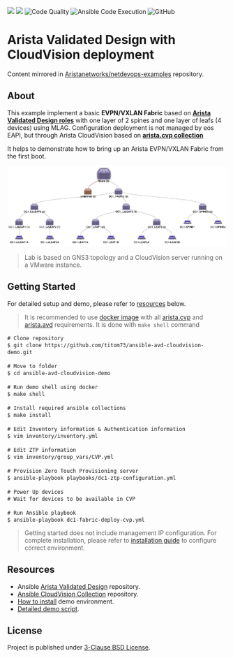 ![](https://img.shields.io/badge/Arista-CVP%20Automation-blue) ![](https://img.shields.io/badge/Arista-EOS%20Automation-blue) ![Code Quality](https://github.com/titom73/ansible-avd-cloudvision-demo/workflows/Code%20Quality/badge.svg) ![Ansible Code Execution](https://github.com/titom73/ansible-avd-cloudvision-demo/workflows/Ansible%20Code%20Execution/badge.svg?branch=master) ![GitHub](https://img.shields.io/github/license/titom73/ansible-avd-cloudvision-demo)
# Arista Validated Design with CloudVision deployment

Content mirrored in [Aristanetworks/netdevops-examples](https://github.com/aristanetworks/netdevops-examples) repository.

## About

This example implement a basic __EVPN/VXLAN Fabric__ based on __[Arista Validated Design roles](https://github.com/aristanetworks/ansible-avd)__ with one layer of 2 spines and one layer of leafs (4 devices) using MLAG. Configuration deployment is not managed by eos EAPI, but through Arista CloudVision based on __[arista.cvp collection](https://github.com/aristanetworks/ansible-cvp/)__

It helps to demonstrate how to bring up an Arista EVPN/VXLAN Fabric from the first boot.

![Lab Topology](data/cloudvision-device-topology.png)

> Lab is based on GNS3 topology and a CloudVision server running on a VMware instance.

## Getting Started

For detailed setup and demo, please refer to [resources](#resources) below.

> It is recommended to use [docker image](https://hub.docker.com/repository/docker/avdteam/base) with all [arista.cvp](https://github.com/aristanetworks/ansible-cvp) and [arista.avd](https://github.com/aristanetworks/ansible-avd) requirements. It is done with `make shell` command

```shell
# Clone repository
$ git clone https://github.com/titom73/ansible-avd-cloudvision-demo.git

# Move to folder
$ cd ansible-avd-cloudvision-demo

# Run demo shell using docker
$ make shell

# Install required ansible collections
$ make install

# Edit Inventory information & Authentication information
$ vim inventory/inventory.yml

# Edit ZTP information
$ vim inventory/group_vars/CVP.yml

# Provision Zero Touch Provisioning server
$ ansible-playbook playbooks/dc1-ztp-configuration.yml

# Power Up devices
# Wait for devices to be available in CVP

# Run Ansible playbook
$ ansible-playbook dc1-fabric-deploy-cvp.yml
```

> Getting started does not include management IP configuration. For complete installation, please refer to [installation guide](INSTALLATION.md) to configure correct environment.

## Resources

- Ansible [Arista Validated Design](https://github.com/aristanetworks/ansible-avd) repository.
- [Ansible CloudVision Collection](https://github.com/aristanetworks/ansible-cvp) repository.
- [How to install](INSTALLATION.md) demo environment.
- [Detailed demo script](DEMO.md).

## License

Project is published under [3-Clause BSD License](LICENSE).
